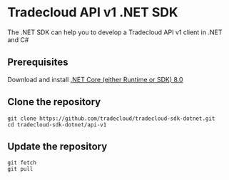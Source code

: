 # Tradecloud API v1 .NET SDK

The .NET SDK can help you to develop a Tradecloud API v1 client in .NET and C#

## Prerequisites

Download and install [.NET Core (either Runtime or SDK) 8.0](https://dotnet.microsoft.com/download/dotnet-core/8.0)

## Clone the repository

``` shell
git clone https://github.com/tradecloud/tradecloud-sdk-dotnet.git
cd tradecloud-sdk-dotnet/api-v1
```

## Update the repository

``` shell
git fetch
git pull
```
